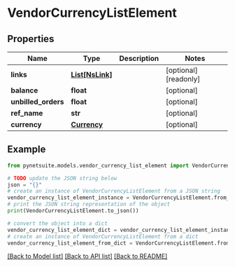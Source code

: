 # VendorCurrencyListElement


## Properties

Name | Type | Description | Notes
------------ | ------------- | ------------- | -------------
**links** | [**List[NsLink]**](NsLink.md) |  | [optional] [readonly] 
**balance** | **float** |  | [optional] 
**unbilled_orders** | **float** |  | [optional] 
**ref_name** | **str** |  | [optional] 
**currency** | [**Currency**](Currency.md) |  | [optional] 

## Example

```python
from pynetsuite.models.vendor_currency_list_element import VendorCurrencyListElement

# TODO update the JSON string below
json = "{}"
# create an instance of VendorCurrencyListElement from a JSON string
vendor_currency_list_element_instance = VendorCurrencyListElement.from_json(json)
# print the JSON string representation of the object
print(VendorCurrencyListElement.to_json())

# convert the object into a dict
vendor_currency_list_element_dict = vendor_currency_list_element_instance.to_dict()
# create an instance of VendorCurrencyListElement from a dict
vendor_currency_list_element_from_dict = VendorCurrencyListElement.from_dict(vendor_currency_list_element_dict)
```
[[Back to Model list]](../README.md#documentation-for-models) [[Back to API list]](../README.md#documentation-for-api-endpoints) [[Back to README]](../README.md)



